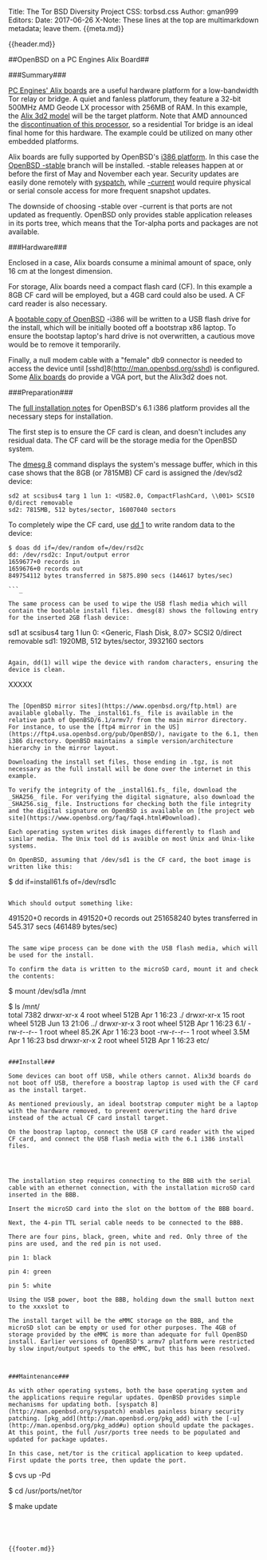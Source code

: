 Title: The Tor BSD Diversity Project
CSS: torbsd.css
Author: gman999
Editors:
Date: 2017-06-26
X-Note: These lines at the top are multimarkdown metadata; leave them.
{{meta.md}}

{{header.md}}

##OpenBSD on a PC Engines Alix Board##

###Summary###

[PC Engines' Alix boards](http://pcengines.ch/alix.htm) are a useful hardware platform for a low-bandwidth Tor relay or bridge. A quiet and fanless platforum,  they feature a 32-bit 500MHz AMD Geode LX processor with 256MB of RAM. In this example, the [Alix 3d2 model](http://pcengines.ch/alix3d2.htm) will be the target platform. Note that AMD announced the [discontinuation of this processor](http://pcengines.ch/eol.htm), so a residential Tor bridge is an ideal final home for this hardware. The example could be utilized on many other embedded platforms.

Alix boards are fully supported by OpenBSD's [i386 platform](https://www.openbsd.org/i386.html). In this case the [OpenBSD -stable](https://www.openbsd.org/stable.html) branch will be installed. -stable releases happen at or before the first of May and November each year. Security updates are easily done remotely with [syspatch](http://man.openbsd.org/syspatch), while [-current](https://www.openbsd.org/faq/faq5.html#Flavors) would require physical or serial console access for more frequent snapshot updates.

The downside of choosing -stable over -current is that ports are not updated as frequently. OpenBSD only provides stable application releases in its ports tree, which means that the Tor-alpha ports and packages are not available.

###Hardware###

Enclosed in a case, Alix boards consume a minimal amount of space, only 16 cm at the longest dimension.

For storage, Alix boards need a compact flash card (CF). In this example a 8GB CF card will be employed, but a 4GB card could also be used. A CF card reader is also necessary.

A [bootable copy of OpenBSD](https://www.openbsd.org/faq/faq4.html#MkInsMedia) -i386 will be written to a USB flash drive for the install, which will be initially booted off a bootstrap x86 laptop. To ensure the bootstap laptop's hard drive is not overwritten, a cautious move would be to remove it temporarily.

Finally, a null modem cable with a "female" db9 connector is needed to access the device until [sshd]8(http://man.openbsd.org/sshd) is configured. Some [Alix boards](http://pcengines.ch/alix.htm) do provide a VGA port, but the Alix3d2 does not.

###Preparation###

The [full installation notes](https://ftp.openbsd.org/pub/OpenBSD/6.1/i386/INSTALL.i386) for OpenBSD's 6.1 i386 platform provides all the necessary steps for installation.

The first step is to ensure the CF card is clean, and doesn't includes any residual data. The CF card will be the storage media for the OpenBSD system.

The [dmesg 8](http://man.openbsd.org/dmesg) command displays the system's message buffer, which in this case shows that the 8GB (or 7815MB) CF card is assigned the /dev/sd2 device:

```
sd2 at scsibus4 targ 1 lun 1: <USB2.0, CompactFlashCard, \\001> SCSI0 0/direct removable
sd2: 7815MB, 512 bytes/sector, 16007040 sectors
```

To completely wipe the CF card, use [dd 1](http://man.openbsd.org/dd) to write random data to the device:

```
$ doas dd if=/dev/random of=/dev/rsd2c       
dd: /dev/rsd2c: Input/output error
1659677+0 records in
1659676+0 records out
849754112 bytes transferred in 5875.890 secs (144617 bytes/sec)

```_

The same process can be used to wipe the USB flash media which will contain the bootable install files. dmesg(8) shows the following entry for the inserted 2GB flash device:

```
sd1 at scsibus4 targ 1 lun 0: <Generic, Flash Disk, 8.07> SCSI2 0/direct removable
sd1: 1920MB, 512 bytes/sector, 3932160 sectors
```

Again, dd(1) will wipe the device with random characters, ensuring the device is clean.

```
XXXXX
```

The [OpenBSD mirror sites](https://www.openbsd.org/ftp.html) are available globally. The _install61.fs_ file is available in the relative path of OpenBSD/6.1/armv7/ from the main mirror directory. For instance, to use the [ftp4 mirror in the US](https://ftp4.usa.openbsd.org/pub/OpenBSD/), navigate to the 6.1, then i386 directory. OpenBSD maintains a simple version/architecture hierarchy in the mirror layout.

Downloading the install set files, those ending in .tgz, is not necessary as the full install will be done over the internet in this example.

To verify the integrity of the _install61.fs_ file, download the _SHA256_ file. For verifying the digital signature, also download the _SHA256.sig_ file. Instructions for checking both the file integrity and the digital signature on OpenBSD is available on [the project web site](https://www.openbsd.org/faq/faq4.html#Download).

Each operating system writes disk images differently to flash and similar media. The Unix tool dd is avaible on most Unix and Unix-like systems.

On OpenBSD, assuming that /dev/sd1 is the CF card, the boot image is written like this:

```
$ dd if=install61.fs of=/dev/rsd1c
```

Which should output something like:
```
491520+0 records in
491520+0 records out
251658240 bytes transferred in 545.317 secs (461489 bytes/sec)

```

The same wipe process can be done with the USB flash media, which will be used for the install.

To confirm the data is written to the microSD card, mount it and check the contents:

```
$ mount /dev/sd1a /mnt

$ ls /mnt/                                                                     
total 7382
drwxr-xr-x   4 root  wheel   512B Apr  1 16:23 ./
drwxr-xr-x  15 root  wheel   512B Jun 13 21:06 ../
drwxr-xr-x   3 root  wheel   512B Apr  1 16:23 6.1/
-rw-r--r--   1 root  wheel  85.2K Apr  1 16:23 boot
-rw-r--r--   1 root  wheel   3.5M Apr  1 16:23 bsd
drwxr-xr-x   2 root  wheel   512B Apr  1 16:23 etc/
```

###Install###

Some devices can boot off USB, while others cannot. Alix3d boards do not boot off USB, therefore a boostrap laptop is used with the CF card as the install target.

As mentioned previously, an ideal bootstrap computer might be a laptop with the hardware removed, to prevent overwriting the hard drive instead of the actual CF card install target.

On the boostrap laptop, connect the USB CF card reader with the wiped CF card, and connect the USB flash media with the 6.1 i386 install files.




The installation step requires connecting to the BBB with the serial cable with an ethernet connection, with the installation microSD card inserted in the BBB.

Insert the microSD card into the slot on the bottom of the BBB board.

Next, the 4-pin TTL serial cable needs to be connected to the BBB.

There are four pins, black, green, white and red. Only three of the pins are used, and the red pin is not used.

pin 1: black

pin 4: green

pin 5: white

Using the USB power, boot the BBB, holding down the small button next to the xxxslot to 

The install target will be the eMMC storage on the BBB, and the microSD slot can be empty or used for other purposes. The 4GB of storage provided by the eMMC is more than adequate for full OpenBSD install. Earlier versions of OpenBSD's armv7 platform were restricted by slow input/output speeds to the eMMC, but this has been resolved.



###Maintenance###

As with other operating systems, both the base operating system and the applications require regular updates. OpenBSD provides simple mechanisms for updating both. [syspatch 8](http://man.openbsd.org/syspatch) enables painless binary security patching. [pkg_add](http://man.openbsd.org/pkg_add) with the [-u](http://man.openbsd.org/pkg_add#u) option should update the packages. At this point, the full /usr/ports tree needs to be populated and updated for package updates.

In this case, net/tor is the critical application to keep updated. First update the ports tree, then update the port.

```
$ cvs up -Pd

$ cd /usr/ports/net/tor

$ make update
```




{{footer.md}}
